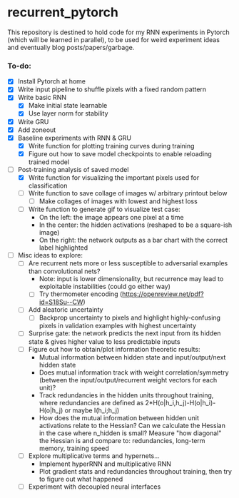 # recurrent_pytorch
This repository is destined to hold code for my RNN experiments in Pytorch (which will be learned in parallel), to be used for weird experiment ideas and eventually blog posts/papers/garbage.

### To-do:
- [X] Install Pytorch at home
- [X] Write input pipeline to shuffle pixels with a fixed random pattern
- [X] Write basic RNN
  - [X] Make initial state learnable
  - [X] Use layer norm for stability
- [X] Write GRU
- [X] Add zoneout
- [X] Baseline experiments with RNN & GRU
  - [X] Write function for plotting training curves during training
  - [X] Figure out how to save model checkpoints to enable reloading trained model
- [ ] Post-training analysis of saved model
  - [X] Write function for visualizing the important pixels used for classification
  - [ ] Write function to save collage of images w/ arbitrary printout below
     - [ ] Make collages of images with lowest and highest loss
  - [ ] Write function to generate gif to visualize test case:
    * On the left: the image appears one pixel at a time
    * In the center: the hidden activations (reshaped to be a square-ish image)
    * On the right: the network outputs as a bar chart with the correct label highlighted
- [ ] Misc ideas to explore:
  - [ ] Are recurrent nets more or less susceptible to adversarial examples than convolutional nets?
    * Note: input is lower dimensionality, but recurrence may lead to exploitable instabilities (could go either way)
    - [ ] Try thermometer encoding (https://openreview.net/pdf?id=S18Su--CW)
  - [ ] Add aleatoric uncertainty
      - [ ] Backprop uncertainty to pixels and highlight highly-confusing pixels in validation examples with highest uncertainty
  - [ ] Surprise gate: the network predicts the next input from its hidden state & gives higher value to less predictable inputs
  - [ ] Figure out how to obtain/plot information theoretic results:
    * Mutual information between hidden state and input/output/next hidden state
    * Does mutual information track with weight correlation/symmetry (between the input/output/recurrent weight vectors for each unit)?
    * Track redundancies in the hidden units throughout training, where redundancies are defined as 2*H(o|h_i,h_j)-H(o|h_i)-H(o|h_j) or maybe I(h_i;h_j)
    * How does the mutual information between hidden unit activations relate to the Hessian? Can we calculate the Hessian in the case where n_hidden is small? Measure "how diagonal" the Hessian is and compare to: redundancies, long-term memory, training speed
  - [ ] Explore multiplicative terms and hypernets...
    * Implement hyperRNN and multiplicative RNN
    * Plot gradient stats and redundancies throughout training, then try to figure out what happened
  - [ ] Experiment with decoupled neural interfaces

